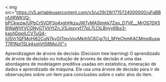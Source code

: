 <
  img src="https://v5.airtableusercontent.com/v3/u/29/29/1715724000000/uFqBBnfJlRWKVQ-bPCkwzw/UPbCr5VDP3o4xghHkzuJW7vMAStmkk7Zqo_D7VE__MrOS7DX5BWaWhYVCGNyGTVtjYtZn_VSJpzyyf77oL7LCtLBnyy6Ibs3-kaohDqpILCVTuQ4-jU5Vr1QFMoHj62CuN7kyGlTmvVoyMkih5C6Cg/7cI_MYeChmKACMmp8uswT7R1Nzl1SLk4sshVt58MsU0">

Aprendizagem de árvore de decisão (Decision tree learning)
O aprendizado de árvore de decisão ou indução de árvores de decisão é uma das abordagens de modelagem preditiva usadas em estatística, mineração de dados e aprendizado de máquina. Ele usa uma árvore de decisão para ir de observações sobre um item para conclusões sobre o valor alvo do item.


